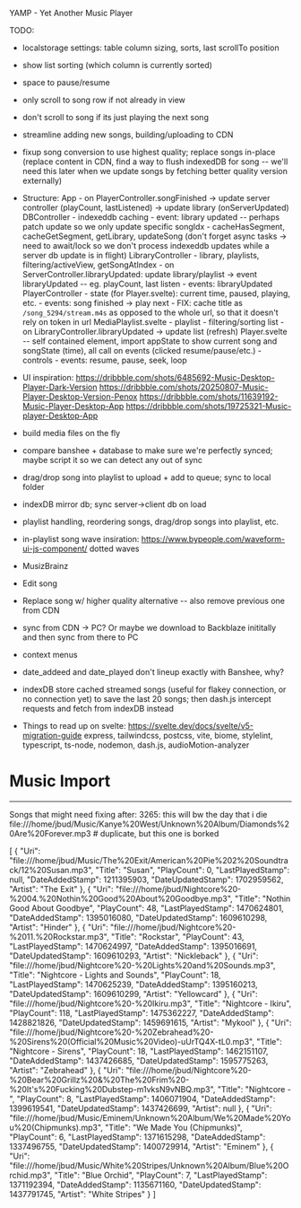 YAMP - Yet Another Music Player


TODO:
- localstorage settings: table column sizing, sorts, last scrollTo position
- show list sorting (which column is currently sorted)
- space to pause/resume
- only scroll to song row if not already in view
- don't scroll to song if its just playing the next song
- streamline adding new songs, building/uploading to CDN
- fixup song conversion to use highest quality; replace songs in-place (replace content in CDN, find a way to flush indexedDB for song -- we'll need this later when we update songs by fetching better quality version externally)
- Structure:
        App
            - on PlayerController.songFinished -> update server controller (playCount, lastListened) -> update library (onServerUpdated)
        DBController
            - indexeddb caching
            - event: library updated  -- perhaps patch update so we only update specific songIdx
            - cacheHasSegment, cacheGetSegment, getLibrary, updateSong  (don't forget async tasks -> need to await/lock so we don't process indexeddb updates while a server db update is in flight)
        LibraryController
            - library, playlists, filtering/activeView, getSongAtIndex
            - on ServerController.libraryUpdated: update library/playlist -> event libraryUpdated  -- eg. playCount, last listen
            - events: libraryUpdated
        PlayerController
            - state (for Player.svelte): current time, paused, playing, etc.
            - events: song finished -> play next
            - FIX: cache title as `/song_5294/stream.m4s` as opposed to the whole url, so that it doesn't rely on token in url
        MediaPlaylist.svelte
            - playlist
            - filtering/sorting list
            - on LibraryController.libraryUpdated -> update list (refresh)
        Player.svelte  -- self contained element, import appState to show current song and songState (time), all call on events (clicked resume/pause/etc.)
            - controls
            - events: resume, pause, seek, loop
- UI inspiration:
    https://dribbble.com/shots/6485692-Music-Desktop-Player-Dark-Version
    https://dribbble.com/shots/20250807-Music-Player-Desktop-Version-Penox
    https://dribbble.com/shots/11639192-Music-Player-Desktop-App
    https://dribbble.com/shots/19725321-Music-player-Desktop-App



- build media files on the fly
- compare banshee + database to make sure we're perfectly synced; maybe script it so we can detect any out of sync
- drag/drop song into playlist to upload + add to queue; sync to local folder
- indexDB mirror db; sync server->client db on load
- playlist handling, reordering songs, drag/drop songs into playlist, etc.
- in-playlist song wave insiration: https://www.bypeople.com/waveform-ui-js-component/  dotted waves
- MusizBrainz
- Edit song
- Replace song w/ higher quality alternative -- also remove previous one from CDN
- sync from CDN -> PC? Or maybe we download to Backblaze inititally and then sync from there to PC
- context menus
- date_addeed and date_played don't lineup exactly with Banshee, why?

- indexDB store cached streamed songs (useful for flakey connection, or no connection yet) to save the last 20 songs; then dash.js intercept requests and fetch from indexDB instead

- Things to read up on
    svelte: https://svelte.dev/docs/svelte/v5-migration-guide
    express, tailwindcss, postcss, vite, biome, stylelint, typescript, ts-node, nodemon, dash.js, audioMotion-analyzer


# Music Import
--------
Songs that might need fixing after:
  3265: this will bw the day that i die
  file:///home/jbud/Music/Kanye%20West/Unknown%20Album/Diamonds%20Are%20Forever.mp3  # duplicate, but this one is borked

[
  {
    "Uri": "file:///home/jbud/Music/The%20Exit/American%20Pie%202%20Soundtrack/12%20Susan.mp3",
    "Title": "Susan",
    "PlayCount": 0,
    "LastPlayedStamp": null,
    "DateAddedStamp": 1211395903,
    "DateUpdatedStamp": 1702959562,
    "Artist": "The Exit"
  },
  {
    "Uri": "file:///home/jbud/Nightcore%20-%2004.%20Nothin%20Good%20About%20Goodbye.mp3",
    "Title": "Nothin Good About Goodbye",
    "PlayCount": 48,
    "LastPlayedStamp": 1470624801,
    "DateAddedStamp": 1395016080,
    "DateUpdatedStamp": 1609610298,
    "Artist": "Hinder"
  },
  {
    "Uri": "file:///home/jbud/Nightcore%20-%2011.%20Rockstar.mp3",
    "Title": "Rockstar",
    "PlayCount": 43,
    "LastPlayedStamp": 1470624997,
    "DateAddedStamp": 1395016691,
    "DateUpdatedStamp": 1609610293,
    "Artist": "Nickleback"
  },
  {
    "Uri": "file:///home/jbud/Nightcore%20-%20Lights%20and%20Sounds.mp3",
    "Title": "Nightcore - Lights and Sounds",
    "PlayCount": 18,
    "LastPlayedStamp": 1470625239,
    "DateAddedStamp": 1395160213,
    "DateUpdatedStamp": 1609610299,
    "Artist": "Yellowcard"
  },
  {
    "Uri": "file:///home/jbud/Nightcore%20-%20Ikiru.mp3",
    "Title": "Nightcore - Ikiru",
    "PlayCount": 118,
    "LastPlayedStamp": 1475362227,
    "DateAddedStamp": 1428821826,
    "DateUpdatedStamp": 1459691615,
    "Artist": "Mykool"
  },
  {
    "Uri": "file:///home/jbud/Nightcore%20-%20Zebrahead%20-%20Sirens%20(Official%20Music%20Video)-uUrTQ4X-tL0.mp3",
    "Title": "Nightcore - Sirens",
    "PlayCount": 18,
    "LastPlayedStamp": 1462151107,
    "DateAddedStamp": 1437426685,
    "DateUpdatedStamp": 1595775263,
    "Artist": "Zebrahead"
  },
  {
    "Uri": "file:///home/jbud/Nightcore%20-%20Bear%20Grillz%20&%20The%20Frim%20-%20It's%20Fucking%20Dubstep-m1vksN9vNBQ.mp3",
    "Title": "Nightcore - ",
    "PlayCount": 8,
    "LastPlayedStamp": 1406071904,
    "DateAddedStamp": 1399619541,
    "DateUpdatedStamp": 1437426699,
    "Artist": null
  },
  {
    "Uri": "file:///home/jbud/Music/Eminem/Unknown%20Album/We%20Made%20You%20(Chipmunks).mp3",
    "Title": "We Made You (Chipmunks)",
    "PlayCount": 6,
    "LastPlayedStamp": 1371615298,
    "DateAddedStamp": 1337496755,
    "DateUpdatedStamp": 1400729914,
    "Artist": "Eminem"
  },
  {
    "Uri": "file:///home/jbud/Music/White%20Stripes/Unknown%20Album/Blue%20Orchid.mp3",
    "Title": "Blue Orchid",
    "PlayCount": 7,
    "LastPlayedStamp": 1371192394,
    "DateAddedStamp": 1135671160,
    "DateUpdatedStamp": 1437791745,
    "Artist": "White Stripes"
  }
]
